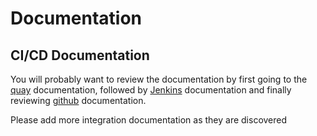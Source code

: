 # Documentation

## CI/CD Documentation

You will probably want to review the documentation by first going to the [quay](quay.md) 
documentation, followed by [Jenkins](jenkins.md) documentation and finally reviewing [github](github.md)
documentation.

Please add more integration documentation as they are discovered